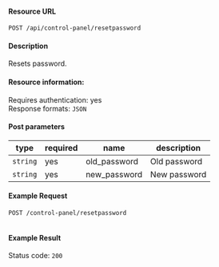 #### Resource URL
`POST /api/control-panel/resetpassword`

#### Description
  Resets password.

#### Resource information:
  Requires authentication: yes    
  Response formats: `JSON`

#### Post parameters
| type     | required | name                              | description
|----------|----------|-----------------------------------|-------------
| `string` | yes      | old_password                      | Old password
| `string` | yes      | new_password                      | New password


#### Example Request
`POST /control-panel/resetpassword`
```JSON

```

#### Example Result
Status code: `200`